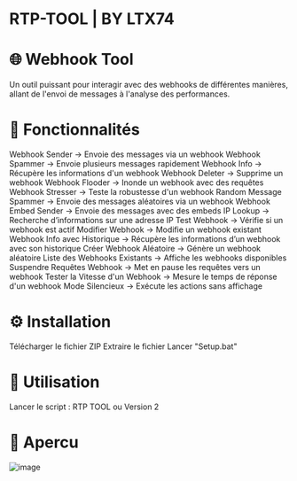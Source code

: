 # RTP-TOOL | BY LTX74

# 🌐 Webhook Tool
Un outil puissant pour interagir avec des webhooks de différentes manières, allant de l'envoi de messages à l'analyse des performances.

# 📌 Fonctionnalités
Webhook Sender → Envoie des messages via un webhook
Webhook Spammer → Envoie plusieurs messages rapidement
Webhook Info → Récupère les informations d'un webhook
Webhook Deleter → Supprime un webhook
Webhook Flooder → Inonde un webhook avec des requêtes
Webhook Stresser → Teste la robustesse d'un webhook
Random Message Spammer → Envoie des messages aléatoires via un webhook
Webhook Embed Sender → Envoie des messages avec des embeds
IP Lookup → Recherche d’informations sur une adresse IP
Test Webhook → Vérifie si un webhook est actif
Modifier Webhook → Modifie un webhook existant
Webhook Info avec Historique → Récupère les informations d’un webhook avec son historique
Créer Webhook Aléatoire → Génère un webhook aléatoire
Liste des Webhooks Existants → Affiche les webhooks disponibles
Suspendre Requêtes Webhook → Met en pause les requêtes vers un webhook
Tester la Vitesse d'un Webhook → Mesure le temps de réponse d'un webhook
Mode Silencieux → Exécute les actions sans affichage

# ⚙️ Installation
Télécharger le fichier ZIP
Extraire le fichier
Lancer "Setup.bat"

# 🚀 Utilisation
Lancer le script : RTP TOOL ou Version 2

# 💫 Apercu
![image](https://github.com/user-attachments/assets/efa72255-78e3-44e6-bee9-fce306e1efc2)
